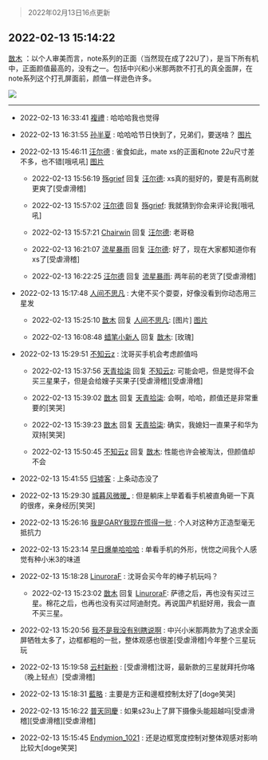 > 2022年02月13日16点更新
<link rel="stylesheet" href="https://cdn.jsdelivr.net/gh/taotie6/sampleJSON@main/css/photo_show.css">
<meta name="referrer" content="no-referrer" />


 ## 2022-02-13 15:14:22 

 [㪚木](https://www.coolapk.com/feed/33520881?shareKey=OTkwOWRlMWU3MWRiNjIwOGI5ZTg~) ：以个人审美而言，note系列的正面（当然现在成了22U了），是当下所有机中，正面颜值最高的，没有之一。包括中兴和小米那两款不打孔的真全面屏，在note系列这个打孔屏面前，颜值一样逊色许多。 

<div class="album">
<img class="img-item" src="http://image.coolapk.com/feed/2019/0909/23/1081091_fee9045c_3927_3132@384x223.gif" />
</div>

 ------- 

- 2022-02-13 16:33:41 [複禮](uid=1437066) : 哈哈哈我也觉得 

- 2022-02-13 16:31:55 [孙半夏](uid=1851173) : 哈哈哈节日快到了，兄弟们，要送啥？ [图片](http://image.coolapk.com/feed/2022/0213/16/1851173_c47e943f_1114_4126_884@800x800.jpeg)

- 2022-02-13 15:46:11 [汪尔德](uid=1595236) : 雀食如此，mate xs的正面和note 22u尺寸差不多，也不错[哦吼吼] [图片](http://image.coolapk.com/feed/2021/1029/21/1595236_76807e1c_3097_5912@2901x2857.jpeg)

    - 2022-02-13 15:56:19 [殇grief](uid=4392516) 回复 [汪尔德](uid=1595236): xs真的挺好的，要是有高刷就更爽了[受虐滑稽] 

    - 2022-02-13 15:57:02 [汪尔德](uid=1595236) 回复 [殇grief](uid=4392516): 我就猜到你会来评论我[哦吼吼] 

    - 2022-02-13 15:57:21 [Chairwin](uid=2555251) 回复 [汪尔德](uid=1595236): 老哥稳 

    - 2022-02-13 16:21:07 [流星暴雨](uid=3302275) 回复 [汪尔德](uid=1595236): 好了，现在大家都知道你有xs了[受虐滑稽] 

    - 2022-02-13 16:22:25 [汪尔德](uid=1595236) 回复 [流星暴雨](uid=3302275): 两年前的老货了[受虐滑稽] 

- 2022-02-13 15:17:48 [人间不思凡](uid=2080265) : 大佬不买个耍耍，好像没看到你动态用三星发 

    - 2022-02-13 15:25:10 [㪚木](uid=1081091) 回复 [人间不思凡](uid=2080265): [图片] [图片](http://image.coolapk.com/feed/2022/0213/15/1081091_3334167f_7109_5251_112@1080x1417.png)

    - 2022-02-13 16:08:48 [蜡笔小新人](uid=4236945) 回复 [㪚木](uid=1081091): [玫瑰] 

- 2022-02-13 15:29:51 [不知云z](uid=5657858) : 沈哥买手机会考虑颜值吗 

    - 2022-02-13 15:37:56 [天青拾柒](uid=2874164) 回复 [不知云z](uid=5657858): 可能会吧，但是觉得不会买三星果子，但是会给嫂子买果子[受虐滑稽][受虐滑稽] 

    - 2022-02-13 15:39:02 [㪚木](uid=1081091) 回复 [天青拾柒](uid=2874164): 会啊，哈哈，颜值还是非常重要的[笑哭] 

    - 2022-02-13 15:39:23 [㪚木](uid=1081091) 回复 [天青拾柒](uid=2874164): 确实，我媳妇一直果子和华为双持[笑哭] 

    - 2022-02-13 15:50:45 [不知云z](uid=5657858) 回复 [㪚木](uid=1081091): 性能也许会被淘汰，但颜值却不会 

- 2022-02-13 15:41:55 [归墟客](uid=3287587) : 上条动态没了 

- 2022-02-13 15:29:30 [城暮风微暖_](uid=4146611) : 但是躺床上举着看手机被直角砸一下真的很疼，亲身经历[笑哭] 

- 2022-02-13 15:26:16 [我是GARY我现在慌得一批](uid=540180) : 个人对这种方正造型毫无抵抗力 

- 2022-02-13 15:23:14 [早日爆单哈哈哈](uid=2188936) : 单看手机的外形，恍惚之间我个人感觉有种小米3的味道 

- 2022-02-13 15:18:28 [LinuroraF](uid=2265773) : 沈哥会买今年的棒子机玩吗？ 

    - 2022-02-13 15:23:02 [㪚木](uid=1081091) 回复 [LinuroraF](uid=2265773): 萨德之后，再也没有买过三星。棉花之后，也再也没有买过阿迪耐克。再说国产机挺好用，我会一直不买三星。 

- 2022-02-13 15:20:56 [我不是我没有别瞎说啊](uid=2231912) : 中兴小米那两款为了追求全面屏牺牲太多了，边框都粗的一批，整体观感也很差[受虐滑稽]今年整个三星玩玩 

- 2022-02-13 15:19:58 [云村新粉](uid=809098) : [受虐滑稽]沈哥，最新款的三星就拜托你咯（晚上轻点）[受虐滑稽] 

- 2022-02-13 15:18:31 [藍略](uid=4334799) : 主要是方正和邊框控制太好了[doge笑哭] 

- 2022-02-13 15:16:22 [普天同慶](uid=4219593) : 如果s23u上了屏下摄像头能超越吗[受虐滑稽][受虐滑稽][受虐滑稽] 

- 2022-02-13 15:15:45 [Endymion_1021](uid=2816908) : 还是边框宽度控制对整体观感对影响比较大[doge笑哭] 

